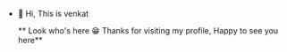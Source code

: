 - 👋 Hi, This is venkat


     ** Look who's here 😁 Thanks for visiting my profile, Happy to see you here**

<!---
venkatt05/venkatt05 is a ✨ special ✨ repository because its `README.md` (this file) appears on your GitHub profile.
You can click the Preview link to take a look at your changes.
--->
